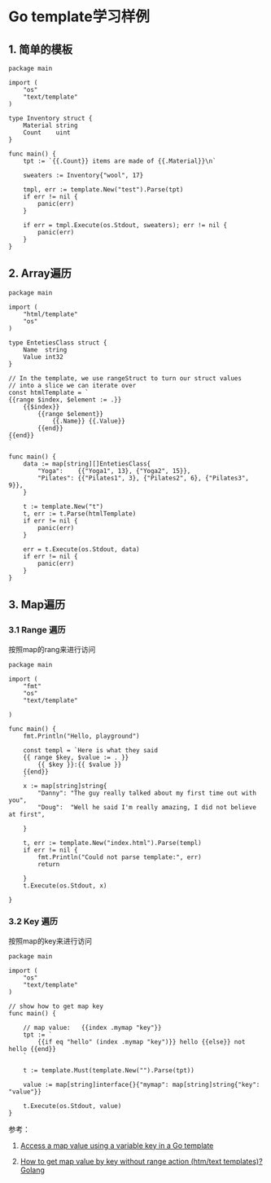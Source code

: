 # Go template学习样例

## 1. 简单的模板

	package main

	import (
		"os"
		"text/template"
	)
	
	type Inventory struct {
		Material string
		Count    uint
	}
	
	func main() {
		tpt := `{{.Count}} items are made of {{.Material}}\n`
	
		sweaters := Inventory{"wool", 17}
	
		tmpl, err := template.New("test").Parse(tpt)
		if err != nil {
			panic(err)
		}
	
		if err = tmpl.Execute(os.Stdout, sweaters); err != nil {
			panic(err)
		}
	}


## 2. Array遍历

	package main

	import (
		"html/template"
		"os"
	)
	
	type EntetiesClass struct {
		Name  string
		Value int32
	}
	
	// In the template, we use rangeStruct to turn our struct values
	// into a slice we can iterate over
	const htmlTemplate = `
	{{range $index, $element := .}}
		{{$index}}
			{{range $element}}
				{{.Name}} {{.Value}}
			{{end}}
	{{end}}
	`
	
	func main() {
		data := map[string][]EntetiesClass{
			"Yoga":    {{"Yoga1", 13}, {"Yoga2", 15}},
			"Pilates": {{"Pilates1", 3}, {"Pilates2", 6}, {"Pilates3", 9}},
		}
	
		t := template.New("t")
		t, err := t.Parse(htmlTemplate)
		if err != nil {
			panic(err)
		}
	
		err = t.Execute(os.Stdout, data)
		if err != nil {
			panic(err)
		}
	}



## 3. Map遍历

### 3.1 Range 遍历

按照map的rang来进行访问

	package main

	import (
	    "fmt"
	    "os"
	    "text/template"
	
	)
	
	func main() {
	    fmt.Println("Hello, playground")
	
	    const templ = `Here is what they said
	    {{ range $key, $value := . }}
	        {{ $key }}:{{ $value }}
	    {{end}}
	    `
	    x := map[string]string{
	        "Danny": "The guy really talked about my first time out with you",
	        "Doug":  "Well he said I'm really amazing, I did not believe at first",
	
	    }
	
	    t, err := template.New("index.html").Parse(templ)
	    if err != nil {
	        fmt.Println("Could not parse template:", err)
	        return
	
	    }
	    t.Execute(os.Stdout, x)
	
	}

### 3.2 Key 遍历

按照map的key来进行访问

	package main

	import (
		"os"
		"text/template"
	)
	
	// show how to get map key
	func main() {
	
		// map value:	{{index .mymap "key"}}
		tpt := `
			{{if eq "hello" (index .mymap "key")}} hello {{else}} not hello {{end}} 
		`
	
		t := template.Must(template.New("").Parse(tpt))
	
		value := map[string]interface{}{"mymap": map[string]string{"key": "value"}}
	
		t.Execute(os.Stdout, value)
	}


参考：

1. 	[Access a map value using a variable key in a Go template](http://stackoverflow.com/questions/26152088/access-a-map-value-using-a-variable-key-in-a-go-template)

2. [How to get map value by key without range action (htm/text templates)? Golang](http://stackoverflow.com/questions/28010961/how-to-get-map-value-by-key-without-range-action-htm-text-templates-golang)